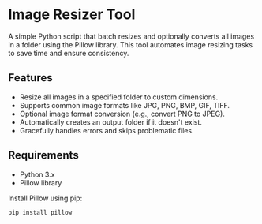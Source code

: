 # Image Resizer Tool

A simple Python script that batch resizes and optionally converts all images in a folder using the Pillow library. This tool automates image resizing tasks to save time and ensure consistency.

## Features

- Resize all images in a specified folder to custom dimensions.
- Supports common image formats like JPG, PNG, BMP, GIF, TIFF.
- Optional image format conversion (e.g., convert PNG to JPEG).
- Automatically creates an output folder if it doesn't exist.
- Gracefully handles errors and skips problematic files.

## Requirements

- Python 3.x
- Pillow library

Install Pillow using pip:

```bash
pip install pillow
